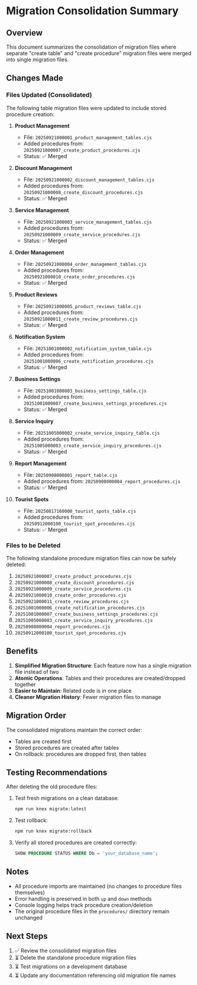 # Migration Consolidation Summary

## Overview
This document summarizes the consolidation of migration files where separate "create table" and "create procedure" migration files were merged into single migration files.

## Changes Made

### Files Updated (Consolidated)
The following table migration files were updated to include stored procedure creation:

1. **Product Management**
   - File: `20250921000001_product_management_tables.cjs`
   - Added procedures from: `20250921000007_create_product_procedures.cjs`
   - Status: ✅ Merged

2. **Discount Management**
   - File: `20250921000002_discount_management_tables.cjs`
   - Added procedures from: `20250921000008_create_discount_procedures.cjs`
   - Status: ✅ Merged

3. **Service Management**
   - File: `20250921000003_service_management_tables.cjs`
   - Added procedures from: `20250921000009_create_service_procedures.cjs`
   - Status: ✅ Merged

4. **Order Management**
   - File: `20250921000004_order_management_tables.cjs`
   - Added procedures from: `20250921000010_create_order_procedures.cjs`
   - Status: ✅ Merged

5. **Product Reviews**
   - File: `20250921000005_product_reviews_table.cjs`
   - Added procedures from: `20250921000011_create_review_procedures.cjs`
   - Status: ✅ Merged

6. **Notification System**
   - File: `20251001000002_notification_system_table.cjs`
   - Added procedures from: `20251001000006_create_notification_procedures.cjs`
   - Status: ✅ Merged

7. **Business Settings**
   - File: `20251001000003_business_settings_table.cjs`
   - Added procedures from: `20251001000007_create_business_settings_procedures.cjs`
   - Status: ✅ Merged

8. **Service Inquiry**
   - File: `20251005000002_create_service_inquiry_table.cjs`
   - Added procedures from: `20251005000003_create_service_inquiry_procedures.cjs`
   - Status: ✅ Merged

9. **Report Management**
   - File: `20250908000001_report_table.cjs`
   - Added procedures from: `20250908000004_report_procedures.cjs`
   - Status: ✅ Merged

10. **Tourist Spots**
    - File: `20250817160000_tourist_spots_table.cjs`
    - Added procedures from: `20250912000100_tourist_spot_procedures.cjs`
    - Status: ✅ Merged

### Files to be Deleted
The following standalone procedure migration files can now be safely deleted:

1. `20250921000007_create_product_procedures.cjs`
2. `20250921000008_create_discount_procedures.cjs`
3. `20250921000009_create_service_procedures.cjs`
4. `20250921000010_create_order_procedures.cjs`
5. `20250921000011_create_review_procedures.cjs`
6. `20251001000006_create_notification_procedures.cjs`
7. `20251001000007_create_business_settings_procedures.cjs`
8. `20251005000003_create_service_inquiry_procedures.cjs`
9. `20250908000004_report_procedures.cjs`
10. `20250912000100_tourist_spot_procedures.cjs`

## Benefits

1. **Simplified Migration Structure**: Each feature now has a single migration file instead of two
2. **Atomic Operations**: Tables and their procedures are created/dropped together
3. **Easier to Maintain**: Related code is in one place
4. **Cleaner Migration History**: Fewer migration files to manage

## Migration Order
The consolidated migrations maintain the correct order:
- Tables are created first
- Stored procedures are created after tables
- On rollback: procedures are dropped first, then tables

## Testing Recommendations

After deleting the old procedure files:

1. Test fresh migrations on a clean database:
   ```bash
   npm run knex migrate:latest
   ```

2. Test rollback:
   ```bash
   npm run knex migrate:rollback
   ```

3. Verify all stored procedures are created correctly:
   ```sql
   SHOW PROCEDURE STATUS WHERE Db = 'your_database_name';
   ```

## Notes

- All procedure imports are maintained (no changes to procedure files themselves)
- Error handling is preserved in both `up` and `down` methods
- Console logging helps track procedure creation/deletion
- The original procedure files in the `procedures/` directory remain unchanged

## Next Steps

1. ✅ Review the consolidated migration files
2. ⏳ Delete the standalone procedure migration files
3. ⏳ Test migrations on a development database
4. ⏳ Update any documentation referencing old migration file names
